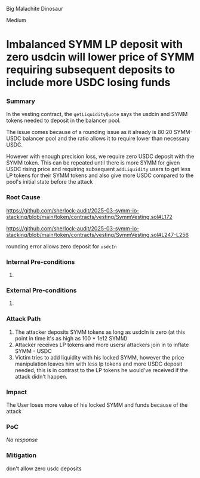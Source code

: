 Big Malachite Dinosaur

Medium

# Imbalanced SYMM LP deposit with zero usdcin will lower price of SYMM requiring subsequent deposits to include more USDC losing funds

### Summary

In the vesting contract, the `getLiquidityQuote` says the usdcin and SYMM tokens needed to deposit in the balancer pool.

The issue comes because of a rounding issue as it already is 80:20 SYMM-USDC balancer pool and the ratio allows it to require lower than necessary USDC.

However with enough precision loss, we require zero USDC deposit with the SYMM token. This can be repeated until there is more SYMM for given USDC rising price and requiring subsequent `addLiquidity` users to get less LP tokens for their SYMM tokens and also give more USDC compared to the pool's initial state before the attack

### Root Cause

https://github.com/sherlock-audit/2025-03-symm-io-stacking/blob/main/token/contracts/vesting/SymmVesting.sol#L172

https://github.com/sherlock-audit/2025-03-symm-io-stacking/blob/main/token/contracts/vesting/SymmVesting.sol#L247-L256

rounding error allows zero deposit for `usdcIn`

### Internal Pre-conditions

1.

### External Pre-conditions

1.

### Attack Path

1. The attacker deposits SYMM tokens as long as usdcIn is zero (at this point in time it's as high as 100 * 1e12 SYMM)
2. Attacker receives LP tokens and more users/ attackers join in to inflate SYMM - USDC
3. Victim tries to add liquidity with his locked SYMM, however the price manipulation leaves him with less lp tokens and more USDC deposit needed, this is in contrast to the LP tokens he would've received if the attack didn't happen.

### Impact

The User loses more value of his locked SYMM and funds because of the attack

### PoC

_No response_

### Mitigation

don't allow zero usdc deposits 